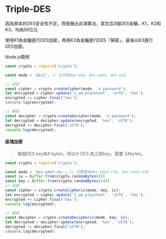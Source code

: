 # Triple-DES

因為原本的DES安全性不足，而發展出此演算法，其包含3個DES金鑰，K1，K2和K3，均為56位元

使用K1為金鑰進行DES加密，再用K2為金鑰進行DES「解密」，最後以K3進行DES加密。

Node.js範例

```js
const crypto = require('crypto');

const mode = 'des3'; // 也可用des-ede、des-ede3、des-ecb

// 加密
const cipher = crypto.createCipher(mode, 'a password');
let encrypted = cipher.update('I_am_plaintext', 'utf8', 'hex');
encrypted += cipher.final('hex');
console.log(encrypted);

// 解密
const decipher = crypto.createDecipher(mode, 'a password');
let decrypted = decipher.update(encrypted, 'hex', 'utf8');
decrypted += decipher.final('utf8');
console.log(decrypted);
```

#### 區塊加密

> 每個DES key為8 bytes，所以3-DES 為三把key，需要 24bytes。

```js
const crypto = require('crypto');

const mode = 'des-ede3-cbc'; // 可替換為des-ede3-cfb, des-ede3-ofb
const iv = Buffer.from(crypto.randomBytes(8))
const key = Buffer.from(crypto.randomBytes(24))
// 加密
const cipher = crypto.createCipheriv(mode, key, iv);
let encrypted = cipher.update('I_am_plaintext', 'utf8', 'hex');
encrypted += cipher.final('hex');
console.log(encrypted);

// 解密
const decipher = crypto.createDecipheriv(mode, key, iv);
let decrypted = decipher.update(encrypted, 'hex', 'utf8');
decrypted += decipher.final('utf8');
console.log(decrypted);
```



